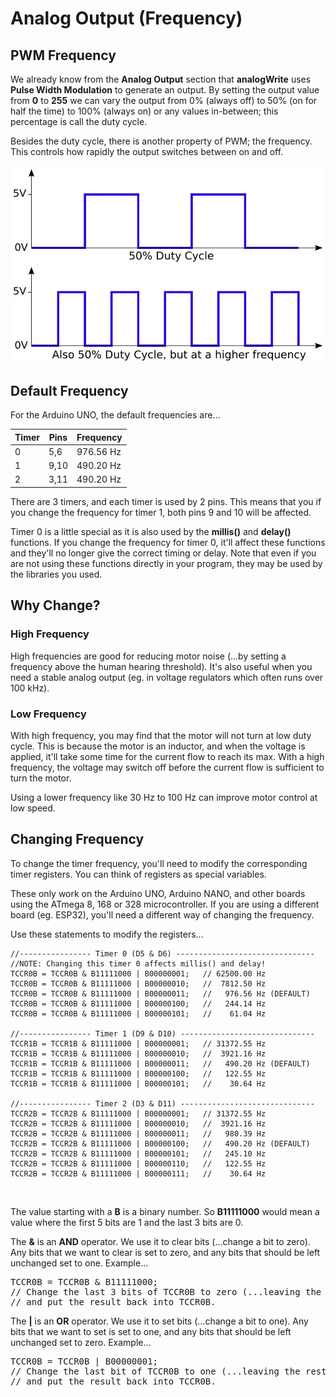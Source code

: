 # Analog Output (Frequency)

## PWM Frequency

We already know from the **Analog Output** section that **analogWrite** uses **Pulse Width Modulation** to generate an output.
By setting the output value from **0** to **255** we can vary the output from 0% (always off) to 50% (on for half the time) to 100% (always on) or any values in-between; this percentage is call the duty cycle.

Besides the duty cycle, there is another property of PWM; the frequency.
This controls how rapidly the output switches between on and off.

![](images/pwmFrequency.webp)

## Default Frequency

For the Arduino UNO, the default frequencies are...

| Timer | Pins | Frequency |
| --- | --- | ---- |
| 0 | 5,6 | 976.56 Hz |
| 1 | 9,10 | 490.20 Hz |
| 2 | 3,11 | 490.20 Hz |

There are 3 timers, and each timer is used by 2 pins.
This means that you if you change the frequency for timer 1, both pins 9 and 10 will be affected.

Timer 0 is a little special as it is also used by the **millis()** and **delay()** functions.
If you change the frequency for timer 0, it'll affect these functions and they'll no longer give the correct timing or delay.
Note that even if you are not using these functions directly in your program, they may be used by the libraries you used.

## Why Change?

### High Frequency

High frequencies are good for reducing motor noise (...by setting a frequency above the human hearing threshold).
It's also useful when you need a stable analog output (eg. in voltage regulators which often runs over 100 kHz).

### Low Frequency

With high frequency, you may find that the motor will not turn at low duty cycle.
This is because the motor is an inductor, and when the voltage is applied, it'll take some time for the current flow to reach its max.
With a high frequency, the voltage may switch off before the current flow is sufficient to turn the motor.

Using a lower frequency like 30 Hz to 100 Hz can improve motor control at low speed.

## Changing Frequency

To change the timer frequency, you'll need to modify the corresponding timer registers.
You can think of registers as special variables.

<div class="important">
These only work on the Arduino UNO, Arduino NANO, and other boards using the ATmega 8, 168 or 328 microcontroller.
If you are using a different board (eg. ESP32), you'll need a different way of changing the frequency.
</div>

Use these statements to modify the registers...

```
//---------------- Timer 0 (D5 & D6) -------------------------------
//NOTE: Changing this timer 0 affects millis() and delay!
TCCR0B = TCCR0B & B11111000 | B00000001;   // 62500.00 Hz
TCCR0B = TCCR0B & B11111000 | B00000010;   //  7812.50 Hz
TCCR0B = TCCR0B & B11111000 | B00000011;   //   976.56 Hz (DEFAULT)
TCCR0B = TCCR0B & B11111000 | B00000100;   //   244.14 Hz
TCCR0B = TCCR0B & B11111000 | B00000101;   //    61.04 Hz

//---------------- Timer 1 (D9 & D10) ------------------------------
TCCR1B = TCCR1B & B11111000 | B00000001;   // 31372.55 Hz
TCCR1B = TCCR1B & B11111000 | B00000010;   //  3921.16 Hz
TCCR1B = TCCR1B & B11111000 | B00000011;   //   490.20 Hz (DEFAULT)
TCCR1B = TCCR1B & B11111000 | B00000100;   //   122.55 Hz
TCCR1B = TCCR1B & B11111000 | B00000101;   //    30.64 Hz

//---------------- Timer 2 (D3 & D11) ------------------------------
TCCR2B = TCCR2B & B11111000 | B00000001;   // 31372.55 Hz
TCCR2B = TCCR2B & B11111000 | B00000010;   //  3921.16 Hz
TCCR2B = TCCR2B & B11111000 | B00000011;   //   980.39 Hz
TCCR2B = TCCR2B & B11111000 | B00000100;   //   490.20 Hz (DEFAULT)
TCCR2B = TCCR2B & B11111000 | B00000101;   //   245.10 Hz
TCCR2B = TCCR2B & B11111000 | B00000110;   //   122.55 Hz
TCCR2B = TCCR2B & B11111000 | B00000111;   //    30.64 Hz
```
<br>
<div class="info">
    <p>
        The value starting with a <strong>B</strong> is a binary number.
        So <strong>B11111000</strong> would mean a value where the first 5 bits are 1 and the last 3 bits are 0.
    </p>
    <p>
        The <strong>&amp;</strong> is an <strong>AND</strong> operator.
        We use it to clear bits (...change a bit to zero).
        Any bits that we want to clear is set to zero, and any bits that should be left unchanged set to one.
        Example...
    </p>
    <pre>
TCCR0B = TCCR0B & B11111000;
// Change the last 3 bits of TCCR0B to zero (...leaving the rest unchanged),
// and put the result back into TCCR0B.</pre>
    <p>
        The <strong>|</strong> is an <strong>OR</strong> operator.
        We use it to set bits (...change a bit to one).
        Any bits that we want to set is set to one, and any bits that should be left unchanged set to zero.
        Example...
    </p>
    <pre>
TCCR0B = TCCR0B | B00000001;
// Change the last bit of TCCR0B to one (...leaving the rest unchanged),
// and put the result back into TCCR0B.</pre>
</div>
